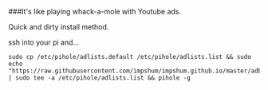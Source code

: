 ###It's like playing whack-a-mole with Youtube ads.

Quick and dirty install method.

ssh into your pi and...
```
sudo cp /etc/pihole/adlists.default /etc/pihole/adlists.list && sudo echo "https://raw.githubusercontent.com/impshum/impshum.github.io/master/adblocklist.txt" | sudo tee -a /etc/pihole/adlists.list && pihole -g
```
